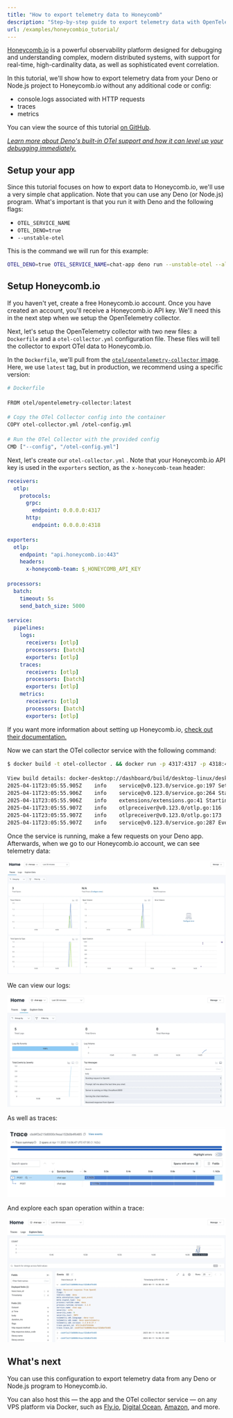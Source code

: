 ```yaml
---
title: "How to export telemetry data to Honeycomb"
description: "Step-by-step guide to export telemetry data with OpenTelemetry and Honeycomb.io."
url: /examples/honeycombio_tutorial/
---
```


[Honeycomb.io](https://honeycomb.io) is a powerful observability platform
designed for debugging and understanding complex, modern distributed systems,
with support for real-time, high-cardinality data, as well as sophisticated
event correlation.

In this tutorial, we'll show how to export telemetry data from your Deno or
Node.js project to Honeycomb.io without any additional code or config:

- console.logs associated with HTTP requests
- traces
- metrics

You can view the source of this tutorial
[on GitHub](https://github.com/denoland/examples/tree/main/with-honeycomb).

[_Learn more about Deno's built-in OTel support and how it can level up your debugging immediately._](https://deno.com/blog/zero-config-debugging-deno-opentelemetry)

## Setup your app

Since this tutorial focuses on how to export data to Honeycomb.io, we'll use a
very simple chat application. Note that you can use any Deno (or Node.js)
program. What's important is that you run it with Deno and the following flags:

- `OTEL_SERVICE_NAME`
- `OTEL_DENO=true`
- `--unstable-otel`

This is the command we will run for this example:

```sh
OTEL_DENO=true OTEL_SERVICE_NAME=chat-app deno run --unstable-otel --allow-net --allow-read --allow-env --env-file main.ts
```

## Setup Honeycomb.io

If you haven't yet, create a free Honeycomb.io account. Once you have created an
account, you'll receive a Honeycomb.io API key. We'll need this in the next step
when we setup the OpenTelemetry collector.

Next, let's setup the OpenTelemetry collector with two new files: a `Dockerfile`
and a `otel-collector.yml` configuration file. These files will tell the
collector to export OTel data to Honeycomb.io.

In the `Dockerfile`, we'll pull from the
[`otel/opentelemetry-collector` image](https://hub.docker.com/r/otel/opentelemetry-collector).
Here, we use `latest` tag, but in production, we recommend using a specific
version:

```bash
# Dockerfile

FROM otel/opentelemetry-collector:latest

# Copy the OTel Collector config into the container
COPY otel-collector.yml /otel-config.yml

# Run the OTel Collector with the provided config
CMD ["--config", "/otel-config.yml"]
```

Next, let's create our `otel-collector.yml` . Note that your Honeycomb.io API
key is used in the `exporters` section, as the `x-honeycomb-team` header:

```yml
receivers:
  otlp:
    protocols:
      grpc:
        endpoint: 0.0.0.0:4317
      http:
        endpoint: 0.0.0.0:4318

exporters:
  otlp:
    endpoint: "api.honeycomb.io:443"
    headers:
      x-honeycomb-team: $_HONEYCOMB_API_KEY

processors:
  batch:
    timeout: 5s
    send_batch_size: 5000

service:
  pipelines:
    logs:
      receivers: [otlp]
      processors: [batch]
      exporters: [otlp]
    traces:
      receivers: [otlp]
      processors: [batch]
      exporters: [otlp]
    metrics:
      receivers: [otlp]
      processors: [batch]
      exporters: [otlp]
```

If you want more information about setting up Honeycomb.io,
[check out their documentation.](https://docs.honeycomb.io/send-data/opentelemetry/collector/)

Now we can start the OTel collector service with the following command:

```bash
$ docker build -t otel-collector . && docker run -p 4317:4317 -p 4318:4318 otel-collector

View build details: docker-desktop://dashboard/build/desktop-linux/desktop-linux/2vyhm3qruhhhb55mow5ir4hp0
2025-04-11T23:05:55.905Z	info	service@v0.123.0/service.go:197	Setting up own telemetry...
2025-04-11T23:05:55.906Z	info	service@v0.123.0/service.go:264	Starting otelcol...	{"Version": "0.123.0", "NumCPU": 14}
2025-04-11T23:05:55.906Z	info	extensions/extensions.go:41	Starting extensions...
2025-04-11T23:05:55.907Z	info	otlpreceiver@v0.123.0/otlp.go:116	Starting GRPC server	{"endpoint": "0.0.0.0:4317"}
2025-04-11T23:05:55.907Z	info	otlpreceiver@v0.123.0/otlp.go:173	Starting HTTP server	{"endpoint": "0.0.0.0:4318"}
2025-04-11T23:05:55.907Z	info	service@v0.123.0/service.go:287	Everything is ready. Begin running and processing data.
```

Once the service is running, make a few requests on your Deno app. Afterwards,
when we go to our Honeycomb.io account, we can see telemetry data:

![Viewing data in Honeycomb](./images/how-to/honeycomb/honeycomb-1.webp)

We can view our logs:

![Viewing logs in Honeycomb](./images/how-to/honeycomb/honeycomb-2.webp)

As well as traces:

![Viewing traces in Honeycomb](./images/how-to/honeycomb/honeycomb-3.webp)

And explore each span operation within a trace:

![Viewing expanded traces in Honeycomb](./images/how-to/honeycomb/honeycomb-4.webp)

## What's next

You can use this configuration to export telemetry data from any Deno or Node.js
program to Honeycomb.io.

You can also host this — the app and the OTel collector service — on any VPS
platform via Docker, such as
[Fly.io](https://docs.deno.com/examples/deploying_deno_with_docker/),
[Digital Ocean](https://docs.deno.com/examples/digital_ocean_tutorial/),
[Amazon](https://docs.deno.com/examples/aws_lightsail_tutorial/), and more.

